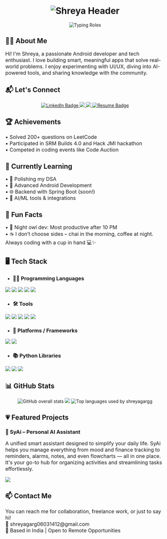 <h1 align="center">
  <img src="https://readme-typing-svg.demolab.com?font=Fira+Code&duration=1&pause=9999999&color=F78DA7&center=true&vCenter=true&width=435&lines=Hi%2C+I'm+Shreya+%F0%9F%92%96" alt="Shreya Header"/>
</h1>

<p align="center">
  <img src="https://readme-typing-svg.demolab.com?font=Fira+Code&pause=1000&color=F78DA7&center=true&vCenter=true&width=435&lines=Software+Engineer;Android+Developer;" alt="Typing Roles" />
</p>

## 💁‍♀️ About Me

<p style="font-size:16px;">
Hi! I'm Shreya, a passionate Android developer and tech enthusiast. I love building smart, meaningful apps that solve real-world problems. I enjoy experimenting with UI/UX, diving into AI-powered tools, and sharing knowledge with the community.
</p>

## 📬 Let's Connect

<p align="center">
  <a href="https://www.linkedin.com/in/shreya-garg-281aa7219/" target="_blank">
    <img src="https://img.shields.io/badge/LINKEDIN-0077B5?style=for-the-badge&logoColor=white" alt="LinkedIn Badge"/>
  </a>
  <a href="https://leetcode.com/u/ShreyaGarg63/" target="_blank">
    <img src="https://img.shields.io/badge/LEETCODE-FFA116?style=for-the-badge"/>
  </a>
  <a href="https://shreyagargg.github.io/portfolio/" target="_blank">
    <img src="https://img.shields.io/badge/PORTFOLIO-9721a6?style=for-the-badge"/>
  </a>
  <a href="https://drive.google.com/file/d/1pEO8HyDonvd-1KLFg_XWfjBtaxzJ4ntS/view?usp=sharing" target="_blank">
    <img src="https://img.shields.io/badge/RESUME-2EB67D?style=for-the-badge&logoColor=white" alt="Resume Badge"/>
  </a>
</p>

## 🏆 Achievements

<p style="font-size:16px;">
• Solved 200+ questions on LeetCode <br>
• Participated in SRM Builds 4.0 and Hack JMI hackathon <br>
• Competed in coding events like Code Auction
</p>

## 🌱 Currently Learning

<p style="font-size:16px;">
• 🧠 Polishing my DSA <br>
• 💬 Advanced Android Development <br>
• 🌐 Backend with Spring Boot (soon!) <br>
• 🤖 AI/ML tools & integrations
</p>

## 💫 Fun Facts

<p style="font-size:16px;">
• 🌌 Night owl dev: Most productive after 10 PM <br>
• ☕ I don’t choose sides – chai in the morning, coffee at night. Always coding with a cup in hand 💻✨
</p>

## 🖥️ Tech Stack

- ### 🧑‍💻 Programming Languages

<p>
  <img src="https://img.shields.io/badge/Java-ED8B00?style=for-the-badge&logo=java&logoColor=white"/>
  <img src="https://img.shields.io/badge/Python-3776AB?style=for-the-badge&logo=python&logoColor=white"/>
  <img src="https://img.shields.io/badge/C-00599C?style=for-the-badge&logo=c&logoColor=white"/>
  <img src="https://img.shields.io/badge/Kotlin-7F52FF?style=for-the-badge&logo=kotlin&logoColor=white"/>
  <img src="https://img.shields.io/badge/SQL-336791?style=for-the-badge&logo=postgresql&logoColor=white"/>
</p>

- ### 🛠️ Tools

<p>
  <img src="https://img.shields.io/badge/Git-F05032?style=for-the-badge&logo=git&logoColor=white"/>
  <img src="https://img.shields.io/badge/GitHub-181717?style=for-the-badge&logo=github&logoColor=white"/>
  <img src="https://img.shields.io/badge/Firebase-FFCA28?style=for-the-badge&logo=firebase&logoColor=black"/>
  <img src="https://img.shields.io/badge/Visual%20Studio-5C2D91?style=for-the-badge&logo=visualstudio&logoColor=white"/>
  <img src="https://img.shields.io/badge/Android%20Studio-3DDC84?style=for-the-badge&logo=android&logoColor=white"/>
</p>

- ### 📱 Platforms / Frameworks

<p>
  <img src="https://img.shields.io/badge/Android-3DDC84?style=for-the-badge&logo=android&logoColor=white"/>
  <img src="https://img.shields.io/badge/Jetpack%20Compose-4285F4?style=for-the-badge&logo=android&logoColor=white"/>
</p>

- ### 📚 Python Libraries

<p>
  <img src="https://img.shields.io/badge/Pandas-150458?style=for-the-badge&logo=pandas&logoColor=white"/>
  <img src="https://img.shields.io/badge/NumPy-013243?style=for-the-badge&logo=numpy&logoColor=white"/>
  <img src="https://img.shields.io/badge/Matplotlib-11557C?style=for-the-badge&logo=matplotlib&logoColor=white"/>
</p>

## 📊 GitHub Stats

<p align="center">
  <img src="https://github-readme-stats.vercel.app/api?username=shreyagargg&theme=tokyonight&show_icons=true&count_private=true" alt="GitHub overall stats" />
  <img src="https://github-readme-streak-stats.herokuapp.com/?user=shreyagargg&theme=tokyonight" />
  <img src="https://github-readme-stats.vercel.app/api/top-langs/?username=shreyagargg&layout=compact&theme=tokyonight" alt="Top languages used by shreyagargg" />
</p>

## 💗 Featured Projects

### 📱 SyAi – Personal AI Assistant

<p style="font-size:16px;">
A unified smart assistant designed to simplify your daily life. SyAi helps you manage everything from mood and finance tracking to reminders, alarms, notes, and even flowcharts — all in one place. It's your go-to hub for organizing activities and streamlining tasks effortlessly.
</p>

<a href="https://github.com/Nerd0Vidhan/SyAi-Public">
  <img src="https://img.shields.io/badge/Check_it_Out-2EB67D?style=for-the-badge&logo=android&logoColor=white"/>
</a>

## 📫 Contact Me

<p style="font-size:16px;">
You can reach me for collaboration, freelance work, or just to say hi! <br>
📧 shreyagarg06031412@gmail.com <br>
📍 Based in India | Open to Remote Opportunities
</p>

